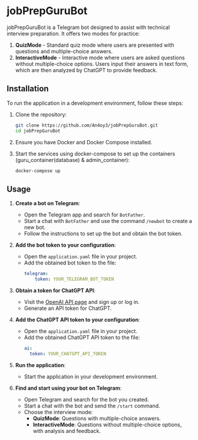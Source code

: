# jobPrepGuruBot

jobPrepGuruBot is a Telegram bot designed to assist with technical interview preparation. It offers two modes for practice:

1. **QuizMode** - Standard quiz mode where users are presented with questions and multiple-choice answers.
2. **InteractiveMode** - Interactive mode where users are asked questions without multiple-choice options. Users input their answers in text form, which are then analyzed by ChatGPT to provide feedback.

## Installation

To run the application in a development environment, follow these steps:

1. Clone the repository:
    ```sh
    git clone https://github.com/An4oy3/jobPrepGuruBot.git
    cd jobPrepGuruBot
    ```

2. Ensure you have Docker and Docker Compose installed.

3. Start the services using docker-compose to set up the containers (guru_container(database) & admin_container):
    ```sh
    docker-compose up
    ```

## Usage

1. **Create a bot on Telegram**:
    - Open the Telegram app and search for `BotFather`.
    - Start a chat with `BotFather` and use the command `/newbot` to create a new bot.
    - Follow the instructions to set up the bot and obtain the bot token.

2. **Add the bot token to your configuration**:
    - Open the `application.yaml` file in your project.
    - Add the obtained bot token to the file:
      ```yaml
      telegram:
          token: YOUR_TELEGRAM_BOT_TOKEN
      ```
3. **Obtain a token for ChatGPT API**:
    - Visit the [OpenAI API page](https://beta.openai.com/signup/) and sign up or log in.
    - Generate an API token for ChatGPT.

4. **Add the ChatGPT API token to your configuration**:
    - Open the `application.yaml` file in your project.
    - Add the obtained ChatGPT API token to the file:
      ```yaml
      ai:
        token: YOUR_CHATGPT_API_TOKEN
      ```
5. **Run the application**:
    - Start the application in your development environment.

6. **Find and start using your bot on Telegram**:
    - Open Telegram and search for the bot you created.
    - Start a chat with the bot and send the `/start` command.
    - Choose the interview mode:
        - **QuizMode**: Questions with multiple-choice answers.
        - **InteractiveMode**: Questions without multiple-choice options, with analysis and feedback.
